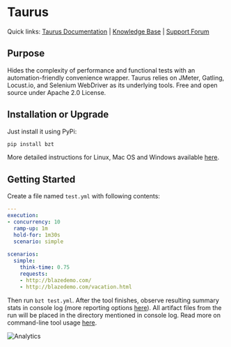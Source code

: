 # Taurus 

Quick links: [Taurus Documentation](http://gettaurus.org/docs/) | [Knowledge Base](http://gettaurus.org/kb/) | [Support Forum](https://groups.google.com/forum/#!forum/codename-taurus)

## Purpose
Hides the complexity of performance and functional tests with an automation-friendly convenience wrapper. Taurus relies on JMeter, Gatling, Locust.io, and Selenium WebDriver as its underlying tools. Free and open source under Apache 2.0 License.


## Installation or Upgrade

Just install it using PyPi:

```bash
pip install bzt
```

More detailed instructions for Linux, Mac OS and Windows available [here](http://gettaurus.org/docs/Installation.md).

## Getting Started

Create a file named `test.yml` with following contents:

```yaml
---
execution:
- concurrency: 10
  ramp-up: 1m
  hold-for: 1m30s
  scenario: simple
  
scenarios:
  simple:
    think-time: 0.75
    requests:
    - http://blazedemo.com/
    - http://blazedemo.com/vacation.html
```

Then run `bzt test.yml`. After the tool finishes, observe resulting summary stats in console log (more reporting options [here](http://gettaurus.org/docs/Reporting.md)). All artifact files from the run will be placed in the directory mentioned in console log. Read more on command-line tool usage [here](http://gettaurus.org/docs/CommandLine.md).

![Analytics](https://ga-beacon.appspot.com/UA-63369152-1/taurus/readme)